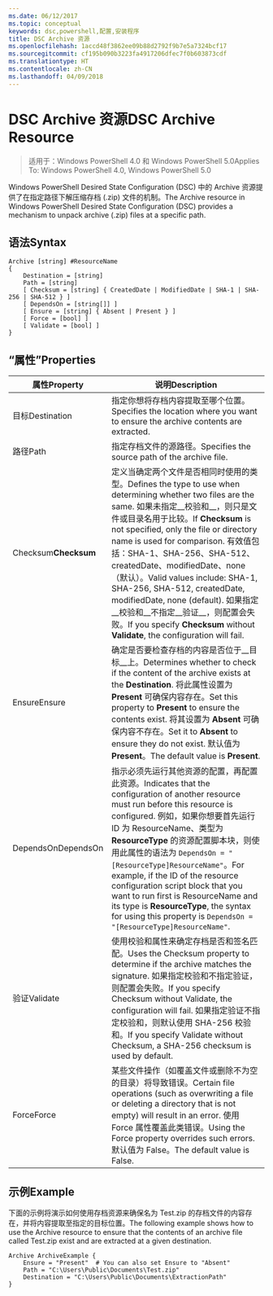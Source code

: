 ```yaml
---
ms.date: 06/12/2017
ms.topic: conceptual
keywords: dsc,powershell,配置,安装程序
title: DSC Archive 资源
ms.openlocfilehash: 1accd48f3862ee09b88d2792f9b7e5a7324bcf17
ms.sourcegitcommit: cf195b090b3223fa4917206dfec7f0b603873cdf
ms.translationtype: HT
ms.contentlocale: zh-CN
ms.lasthandoff: 04/09/2018
---
```

# <a name="dsc-archive-resource"></a><span data-ttu-id="f5ff7-103">DSC Archive 资源</span><span class="sxs-lookup"><span data-stu-id="f5ff7-103">DSC Archive Resource</span></span>

> <span data-ttu-id="f5ff7-104">适用于：Windows PowerShell 4.0 和 Windows PowerShell 5.0</span><span class="sxs-lookup"><span data-stu-id="f5ff7-104">Applies To: Windows PowerShell 4.0, Windows PowerShell 5.0</span></span>

<span data-ttu-id="f5ff7-105">Windows PowerShell Desired State Configuration (DSC) 中的 Archive 资源提供了在指定路径下解压缩存档 (.zip) 文件的机制。</span><span class="sxs-lookup"><span data-stu-id="f5ff7-105">The Archive resource in Windows PowerShell Desired State Configuration (DSC) provides a mechanism to unpack archive (.zip) files at a specific path.</span></span>

## <a name="syntax"></a><span data-ttu-id="f5ff7-106">语法</span><span class="sxs-lookup"><span data-stu-id="f5ff7-106">Syntax</span></span>
```MOF
Archive [string] #ResourceName
{
    Destination = [string]
    Path = [string]
    [ Checksum = [string] { CreatedDate | ModifiedDate | SHA-1 | SHA-256 | SHA-512 } ]
    [ DependsOn = [string[]] ]
    [ Ensure = [string] { Absent | Present } ]
    [ Force = [bool] ]
    [ Validate = [bool] ]
}
```

## <a name="properties"></a><span data-ttu-id="f5ff7-107">“属性”</span><span class="sxs-lookup"><span data-stu-id="f5ff7-107">Properties</span></span>

|  <span data-ttu-id="f5ff7-108">属性</span><span class="sxs-lookup"><span data-stu-id="f5ff7-108">Property</span></span>  |  <span data-ttu-id="f5ff7-109">说明</span><span class="sxs-lookup"><span data-stu-id="f5ff7-109">Description</span></span>   |
|---|---|
| <span data-ttu-id="f5ff7-110">目标</span><span class="sxs-lookup"><span data-stu-id="f5ff7-110">Destination</span></span>| <span data-ttu-id="f5ff7-111">指定你想将存档内容提取至哪个位置。</span><span class="sxs-lookup"><span data-stu-id="f5ff7-111">Specifies the location where you want to ensure the archive contents are extracted.</span></span>|
| <span data-ttu-id="f5ff7-112">路径</span><span class="sxs-lookup"><span data-stu-id="f5ff7-112">Path</span></span>| <span data-ttu-id="f5ff7-113">指定存档文件的源路径。</span><span class="sxs-lookup"><span data-stu-id="f5ff7-113">Specifies the source path of the archive file.</span></span>|
| <span data-ttu-id="f5ff7-114">Checksum</span><span class="sxs-lookup"><span data-stu-id="f5ff7-114">__Checksum__</span></span>| <span data-ttu-id="f5ff7-115">定义当确定两个文件是否相同时使用的类型。</span><span class="sxs-lookup"><span data-stu-id="f5ff7-115">Defines the type to use when determining whether two files are the same.</span></span> <span data-ttu-id="f5ff7-116">如果未指定__校验和__，则只是文件或目录名用于比较。</span><span class="sxs-lookup"><span data-stu-id="f5ff7-116">If __Checksum__ is not specified, only the file or directory name is used for comparison.</span></span> <span data-ttu-id="f5ff7-117">有效值包括：SHA-1、SHA-256、SHA-512、createdDate、modifiedDate、none（默认）。</span><span class="sxs-lookup"><span data-stu-id="f5ff7-117">Valid values include: SHA-1, SHA-256, SHA-512, createdDate, modifiedDate, none (default).</span></span> <span data-ttu-id="f5ff7-118">如果指定__校验和__不指定__验证__，则配置会失败。</span><span class="sxs-lookup"><span data-stu-id="f5ff7-118">If you specify __Checksum__ without __Validate__, the configuration will fail.</span></span>|
| <span data-ttu-id="f5ff7-119">Ensure</span><span class="sxs-lookup"><span data-stu-id="f5ff7-119">Ensure</span></span>| <span data-ttu-id="f5ff7-120">确定是否要检查存档的内容是否位于__目标__上。</span><span class="sxs-lookup"><span data-stu-id="f5ff7-120">Determines whether to check if the content of the archive exists at the __Destination__.</span></span> <span data-ttu-id="f5ff7-121">将此属性设置为 __Present__ 可确保内容存在。</span><span class="sxs-lookup"><span data-stu-id="f5ff7-121">Set this property to __Present__ to ensure the contents exist.</span></span> <span data-ttu-id="f5ff7-122">将其设置为 __Absent__ 可确保内容不存在。</span><span class="sxs-lookup"><span data-stu-id="f5ff7-122">Set it to __Absent__ to ensure they do not exist.</span></span> <span data-ttu-id="f5ff7-123">默认值为 __Present__。</span><span class="sxs-lookup"><span data-stu-id="f5ff7-123">The default value is __Present__.</span></span>|
| <span data-ttu-id="f5ff7-124">DependsOn</span><span class="sxs-lookup"><span data-stu-id="f5ff7-124">DependsOn</span></span> | <span data-ttu-id="f5ff7-125">指示必须先运行其他资源的配置，再配置此资源。</span><span class="sxs-lookup"><span data-stu-id="f5ff7-125">Indicates that the configuration of another resource must run before this resource is configured.</span></span> <span data-ttu-id="f5ff7-126">例如，如果你想要首先运行 ID 为 ResourceName、类型为 __ResourceType__ 的资源配置脚本块，则使用此属性的语法为 `DependsOn = "[ResourceType]ResourceName"`。</span><span class="sxs-lookup"><span data-stu-id="f5ff7-126">For example, if the ID of the resource configuration script block that you want to run first is ResourceName and its type is __ResourceType__, the syntax for using this property is `DependsOn = "[ResourceType]ResourceName"`.</span></span>|
| <span data-ttu-id="f5ff7-127">验证</span><span class="sxs-lookup"><span data-stu-id="f5ff7-127">Validate</span></span>| <span data-ttu-id="f5ff7-128">使用校验和属性来确定存档是否和签名匹配。</span><span class="sxs-lookup"><span data-stu-id="f5ff7-128">Uses the Checksum property to determine if the archive matches the signature.</span></span> <span data-ttu-id="f5ff7-129">如果指定校验和不指定验证，则配置会失败。</span><span class="sxs-lookup"><span data-stu-id="f5ff7-129">If you specify Checksum without Validate, the configuration will fail.</span></span> <span data-ttu-id="f5ff7-130">如果指定验证不指定校验和，则默认使用 SHA-256 校验和。</span><span class="sxs-lookup"><span data-stu-id="f5ff7-130">If you specify Validate without Checksum, a SHA-256 checksum is used by default.</span></span>|
| <span data-ttu-id="f5ff7-131">Force</span><span class="sxs-lookup"><span data-stu-id="f5ff7-131">Force</span></span>| <span data-ttu-id="f5ff7-132">某些文件操作（如覆盖文件或删除不为空的目录）将导致错误。</span><span class="sxs-lookup"><span data-stu-id="f5ff7-132">Certain file operations (such as overwriting a file or deleting a directory that is not empty) will result in an error.</span></span> <span data-ttu-id="f5ff7-133">使用 Force 属性覆盖此类错误。</span><span class="sxs-lookup"><span data-stu-id="f5ff7-133">Using the Force property overrides such errors.</span></span> <span data-ttu-id="f5ff7-134">默认值为 False。</span><span class="sxs-lookup"><span data-stu-id="f5ff7-134">The default value is False.</span></span>|

## <a name="example"></a><span data-ttu-id="f5ff7-135">示例</span><span class="sxs-lookup"><span data-stu-id="f5ff7-135">Example</span></span>

<span data-ttu-id="f5ff7-136">下面的示例将演示如何使用存档资源来确保名为 Test.zip 的存档文件的内容存在，并将内容提取至指定的目标位置。</span><span class="sxs-lookup"><span data-stu-id="f5ff7-136">The following example shows how to use the Archive resource to ensure that the contents of an archive file called Test.zip exist and are extracted at a given destination.</span></span>

```
Archive ArchiveExample {
    Ensure = "Present"  # You can also set Ensure to "Absent"
    Path = "C:\Users\Public\Documents\Test.zip"
    Destination = "C:\Users\Public\Documents\ExtractionPath"
}
```